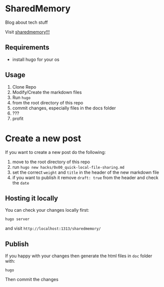 # SharedMemory

Blog about tech stuff

Visit [sharedmemory!!!](https://sharedmemory.netlify.com/)

## Requirements

- install hugo for your os

## Usage

1. Clone Repo
2. Modify/Create the markdown files
3. Run `hugo`
4. from the root directory of this repo
5. commit changes, especially files in the docs folder
6. ???
7. profit

# Create a new post

If you want to create a new post do the following:

1. move to the root directory of this repo
2. run `hugo new hacks/0x00_quick-local-file-sharing.md`
3. set the correct `weight` and `title` in the header of the new markdown file
4. if you want to publish it remove `draft: true` from the header and check the `date`

## Hosting it locally

You can check your changes locally first:

```
hugo server
```

and visit `http://localhost:1313/sharedmemory/`

## Publish

If you happy with your changes then generate the html files in `doc` folder with:

```
hugo
```

Then commit the changes
